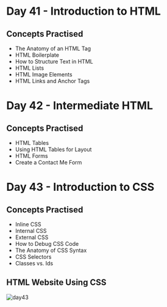 # Day 41 - Introduction to HTML
## Concepts Practised
- The Anatomy of an HTML Tag
- HTML Boilerplate
- How to Structure Text in HTML
- HTML Lists
- HTML Image Elements
- HTML Links and Anchor Tags
# Day 42 - Intermediate HTML
## Concepts Practised
- HTML Tables
- Using HTML Tables for Layout
- HTML Forms
- Create a Contact Me Form
# Day 43 - Introduction to CSS
## Concepts Practised
- Inline CSS
- Internal CSS
- External CSS
- How to Debug CSS Code
- The Anatomy of CSS Syntax
- CSS Selectors
- Classes vs. Ids
## HTML Website Using CSS
![day43](https://user-images.githubusercontent.com/98851253/157572763-fad3d7ce-1a63-409a-a09c-dc9904526545.gif)
